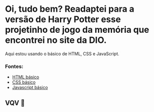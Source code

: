 # Oi, tudo bem? Readaptei para a versão de Harry Potter esse projetinho de jogo da memória que encontrei no site da DIO.

Aqui estou usando o básico de HTML, CSS e JavaScript.

### Fontes:

* [HTML básico](https://www.w3schools.com/html/)
* [CSS básico](https://developer.mozilla.org/pt-BR/docs/Web/CSS)
* [Javascript básico](https://developer.mozilla.org/pt-BR/docs/Web/JavaScript)
 


## VQV 🚀
